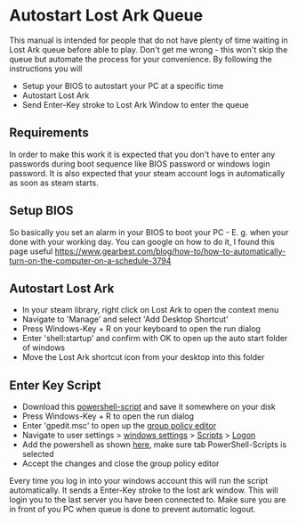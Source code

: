 # Autostart Lost Ark Queue

This manual is intended for people that do not have plenty of time waiting in Lost Ark queue before able to play. Don't get me wrong - this won't skip the queue but automate 
the process for your convenience. By following the instructions you will

- Setup your BIOS to autostart your PC at a specific time
- Autostart Lost Ark
- Send Enter-Key stroke to Lost Ark Window to enter the queue

## Requirements

In order to make this work it is expected that you don't have to enter any passwords during boot sequence like BIOS password or windows login password. It is also expected that your steam account logs in automatically as soon as steam starts.

## Setup BIOS

So basically you set an alarm in your BIOS to boot your PC - E. g. when your done with your working day. You can google on how to do it, I found this page useful
https://www.gearbest.com/blog/how-to/how-to-automatically-turn-on-the-computer-on-a-schedule-3794

## Autostart Lost Ark

- In your steam library, right click on Lost Ark to open the context menu
- Navigate to 'Manage' and select 'Add Desktop Shortcut'
- Press Windows-Key + R on your keyboard to open the run dialog
- Enter 'shell:startup' and confirm with OK to open up the auto start folder of windows
- Move the Lost Ark shortcut icon from your desktop into this folder

## Enter Key Script

- Download this [powershell-script](sendenter.ps1) and save it somewhere on your disk
- Press Windows-Key + R to open the run dialog
- Enter 'gpedit.msc' to open up the [group policy editor](policy_editor.png)
- Navigate to user settings > [windows settings](windows_settings.png) > [Scripts](scripts.png) > [Logon](logon.png)
- Add the powershell as shown [here](add-ps-script.png), make sure tab PowerShell-Scripts is selected
- Accept the changes and close the group policy editor

Every time you log in into your windows account this will run the script automatically. It sends a Enter-Key stroke to the lost ark window. This will login you to the last server you have been connected to. Make sure you are in front of you PC when queue is done to prevent automatic logout.
